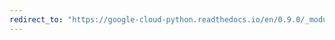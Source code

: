 ```yaml
---
redirect_to: "https://google-cloud-python.readthedocs.io/en/0.9.0/_modules/gcloud/search/index.html"
---
```


